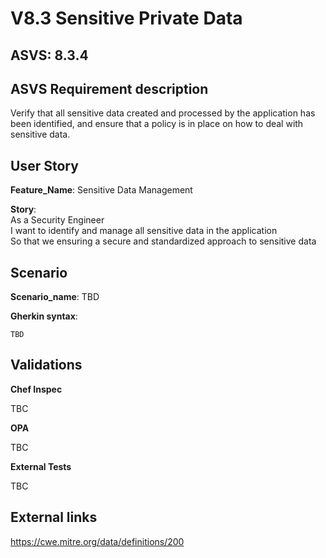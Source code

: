 # V8.3 Sensitive Private Data

## ASVS: 8.3.4

## ASVS Requirement description

Verify that all sensitive data created and processed by the application has
been identified, and ensure that a policy is in place on how to deal with
sensitive data.

## User Story

**Feature_Name**: Sensitive Data Management

**Story**:\
As a Security Engineer\
I want to identify and manage all sensitive data in the application\
So that we ensuring a secure and standardized approach to sensitive data

## Scenario

**Scenario_name**: TBD

**Gherkin syntax**:

```gherkin
TBD
```

## Validations

**Chef Inspec**

TBC

**OPA**

TBC

**External Tests**

TBC

## External links

<https://cwe.mitre.org/data/definitions/200>
